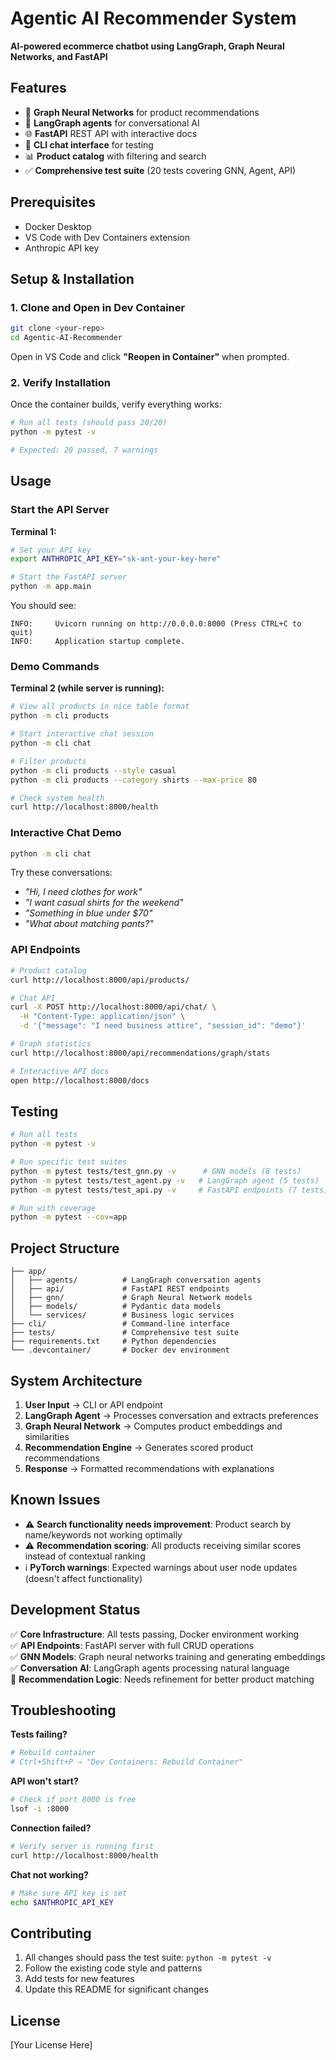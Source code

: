 # Agentic AI Recommender System

**AI-powered ecommerce chatbot using LangGraph, Graph Neural Networks, and FastAPI**

## Features

- 🧠 **Graph Neural Networks** for product recommendations
- 🤖 **LangGraph agents** for conversational AI
- 🌐 **FastAPI** REST API with interactive docs
- 💬 **CLI chat interface** for testing
- 📊 **Product catalog** with filtering and search
- ✅ **Comprehensive test suite** (20 tests covering GNN, Agent, API)

## Prerequisites

- Docker Desktop
- VS Code with Dev Containers extension
- Anthropic API key

## Setup & Installation

### 1. Clone and Open in Dev Container

```bash
git clone <your-repo>
cd Agentic-AI-Recommender
```

Open in VS Code and click **"Reopen in Container"** when prompted.

### 2. Verify Installation

Once the container builds, verify everything works:

```bash
# Run all tests (should pass 20/20)
python -m pytest -v

# Expected: 20 passed, 7 warnings
```

## Usage

### Start the API Server

**Terminal 1:**
```bash
# Set your API key
export ANTHROPIC_API_KEY="sk-ant-your-key-here"

# Start the FastAPI server
python -m app.main
```

You should see:
```
INFO:     Uvicorn running on http://0.0.0.0:8000 (Press CTRL+C to quit)
INFO:     Application startup complete.
```

### Demo Commands

**Terminal 2 (while server is running):**

```bash
# View all products in nice table format
python -m cli products

# Start interactive chat session
python -m cli chat

# Filter products
python -m cli products --style casual
python -m cli products --category shirts --max-price 80

# Check system health
curl http://localhost:8000/health
```

### Interactive Chat Demo

```bash
python -m cli chat
```

Try these conversations:
- *"Hi, I need clothes for work"*
- *"I want casual shirts for the weekend"*
- *"Something in blue under $70"*
- *"What about matching pants?"*

### API Endpoints

```bash
# Product catalog
curl http://localhost:8000/api/products/

# Chat API
curl -X POST http://localhost:8000/api/chat/ \
  -H "Content-Type: application/json" \
  -d '{"message": "I need business attire", "session_id": "demo"}'

# Graph statistics
curl http://localhost:8000/api/recommendations/graph/stats

# Interactive API docs
open http://localhost:8000/docs
```

## Testing

```bash
# Run all tests
python -m pytest -v

# Run specific test suites
python -m pytest tests/test_gnn.py -v      # GNN models (8 tests)
python -m pytest tests/test_agent.py -v   # LangGraph agent (5 tests)  
python -m pytest tests/test_api.py -v     # FastAPI endpoints (7 tests)

# Run with coverage
python -m pytest --cov=app
```

## Project Structure

```
├── app/
│   ├── agents/          # LangGraph conversation agents
│   ├── api/             # FastAPI REST endpoints
│   ├── gnn/             # Graph Neural Network models
│   ├── models/          # Pydantic data models
│   └── services/        # Business logic services
├── cli/                 # Command-line interface
├── tests/               # Comprehensive test suite
├── requirements.txt     # Python dependencies
└── .devcontainer/       # Docker dev environment
```

## System Architecture

1. **User Input** → CLI or API endpoint
2. **LangGraph Agent** → Processes conversation and extracts preferences  
3. **Graph Neural Network** → Computes product embeddings and similarities
4. **Recommendation Engine** → Generates scored product recommendations
5. **Response** → Formatted recommendations with explanations

## Known Issues

- ⚠️ **Search functionality needs improvement**: Product search by name/keywords not working optimally
- ⚠️ **Recommendation scoring**: All products receiving similar scores instead of contextual ranking
- ℹ️ **PyTorch warnings**: Expected warnings about user node updates (doesn't affect functionality)

## Development Status

✅ **Core Infrastructure**: All tests passing, Docker environment working  
✅ **API Endpoints**: FastAPI server with full CRUD operations  
✅ **GNN Models**: Graph neural networks training and generating embeddings  
✅ **Conversation AI**: LangGraph agents processing natural language  
🔧 **Recommendation Logic**: Needs refinement for better product matching  

## Troubleshooting

**Tests failing?**
```bash
# Rebuild container
# Ctrl+Shift+P → "Dev Containers: Rebuild Container"
```

**API won't start?**
```bash
# Check if port 8000 is free
lsof -i :8000
```

**Connection failed?**
```bash
# Verify server is running first
curl http://localhost:8000/health
```

**Chat not working?**
```bash
# Make sure API key is set
echo $ANTHROPIC_API_KEY
```

## Contributing

1. All changes should pass the test suite: `python -m pytest -v`
2. Follow the existing code style and patterns
3. Add tests for new features
4. Update this README for significant changes

## License

[Your License Here]